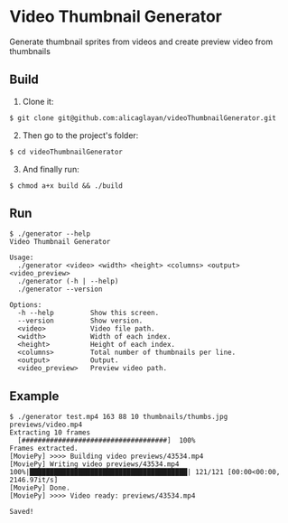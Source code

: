 # Video Thumbnail Generator
Generate thumbnail sprites from videos and create preview video from thumbnails

## Build

1. Clone it:

```sh
$ git clone git@github.com:alicaglayan/videoThumbnailGenerator.git
```

2. Then go to the project's folder:

```sh
$ cd videoThumbnailGenerator
```

3. And finally run:
```shell
$ chmod a+x build && ./build
```

## Run
```shell
$ ./generator --help
Video Thumbnail Generator

Usage:
  ./generator <video> <width> <height> <columns> <output> <video_preview>
  ./generator (-h | --help)
  ./generator --version

Options:
  -h --help         Show this screen.
  --version         Show version.
  <video>           Video file path.
  <width>           Width of each index.
  <height>          Height of each index.
  <columns>         Total number of thumbnails per line.
  <output>          Output.
  <video_preview>   Preview video path.
```

## Example
```shell
$ ./generator test.mp4 163 88 10 thumbnails/thumbs.jpg previews/video.mp4
Extracting 10 frames
  [####################################]  100%
Frames extracted.
[MoviePy] >>>> Building video previews/43534.mp4
[MoviePy] Writing video previews/43534.mp4
100%|███████████████████████████████████████| 121/121 [00:00<00:00, 2146.97it/s]
[MoviePy] Done.
[MoviePy] >>>> Video ready: previews/43534.mp4 

Saved!
```
